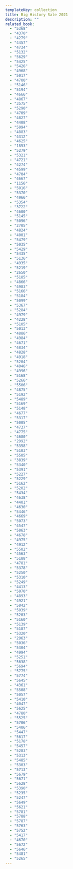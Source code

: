 ```yaml
---
templateKey: collection
title: Big History Sale 2021
description: ""
related_book:
  - "5368"
  - "4370"
  - "4279"
  - "4457"
  - "4734"
  - "5132"
  - "5629"
  - "5425"
  - "5426"
  - "4968"
  - "5017"
  - "4700"
  - "5146"
  - "5194"
  - "4666"
  - "4867"
  - "3575"
  - "5290"
  - "4709"
  - "4827"
  - "4408"
  - "5094"
  - "4883"
  - "4312"
  - "4625"
  - "1853"
  - "5279"
  - "5321"
  - "4721"
  - "4274"
  - "4599"
  - "4704"
  - "4667"
  - "1156"
  - "5016"
  - "5370"
  - "4966"
  - "5354"
  - "3722"
  - "4600"
  - "5145"
  - "5096"
  - "2705"
  - "4824"
  - "4001"
  - "5479"
  - "5035"
  - "5429"
  - "5435"
  - "5136"
  - "4935"
  - "5219"
  - "2650"
  - "5185"
  - "4866"
  - "4983"
  - "5166"
  - "5184"
  - "5099"
  - "5367"
  - "5284"
  - "4979"
  - "4228"
  - "5105"
  - "5013"
  - "4886"
  - "4984"
  - "4671"
  - "4834"
  - "4828"
  - "4918"
  - "5204"
  - "4046"
  - "4996"
  - "5168"
  - "5266"
  - "5506"
  - "4875"
  - "5192"
  - "5489"
  - "5169"
  - "5148"
  - "4677"
  - "5317"
  - "5005"
  - "4737"
  - "4775"
  - "4680"
  - "2992"
  - "5358"
  - "5103"
  - "5505"
  - "3839"
  - "5340"
  - "5391"
  - "5227"
  - "5229"
  - "5162"
  - "5202"
  - "5434"
  - "4638"
  - "4401"
  - "4630"
  - "5446"
  - "4669"
  - "5073"
  - "4547"
  - "5063"
  - "4678"
  - "4975"
  - "4912"
  - "5502"
  - "4563"
  - "5188"
  - "4781"
  - "5378"
  - "5250"
  - "5310"
  - "5249"
  - "4413"
  - "5070"
  - "4893"
  - "4921"
  - "5042"
  - "5039"
  - "5203"
  - "5160"
  - "5139"
  - "5187"
  - "5320"
  - "2963"
  - "5036"
  - "5304"
  - "4994"
  - "5251"
  - "5638"
  - "5694"
  - "5775"
  - "5774"
  - "5645"
  - "4361"
  - "5508"
  - "5057"
  - "5410"
  - "4047"
  - "5625"
  - "4780"
  - "5525"
  - "5706"
  - "5406"
  - "5447"
  - "5617"
  - "5178"
  - "5457"
  - "5283"
  - "5313"
  - "5485"
  - "5303"
  - "5713"
  - "5679"
  - "5671"
  - "5628"
  - "5390"
  - "5235"
  - "5247"
  - "5649"
  - "5621"
  - "5781"
  - "5788"
  - "5787"
  - "5763"
  - "5752"
  - "5417"
  - "4670"
  - "5672"
  - "5646"
  - "5481"
  - "5265"
---
```

